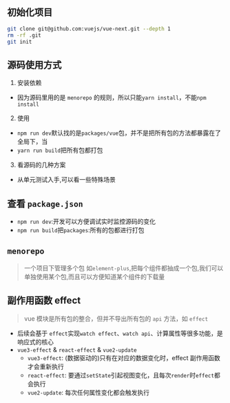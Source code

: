 ## 初始化项目

```bash
git clone git@github.com:vuejs/vue-next.git --depth 1
rm -rf .git
git init
```

## 源码使用方式

1. 安装依赖

- 因为源码里用的是 `menorepo` 的规则，所以只能`yarn install`，不能`npm install`

2. 使用

- `npm run dev`默认找的是`packages/vue`包，并不是把所有包的方法都暴露在了全局下，当
- `yarn run build`把所有包都打包

3. 看源码的几种方案

- 从单元测试入手,可以看一些特殊场景

## 查看 `package.json`

- `npm run dev`:开发可以方便调试实时监控源码的变化
- `npm run build`把`packages`:所有的包都进行打包

## `menorepo`

> 一个项目下管理多个包
> 如`element-plus`,把每个组件都抽成一个包,我们可以单独使用某个包,而且可以方便知道某个组件的下载量

## 副作用函数 effect

> vue 模块是所有包的整合，但并不导出所有包的 `api` 方法，如 `effect`

- 后续会基于 `effect`实现`watch effect`、`watch api`、计算属性等很多功能，是响应式的核心
- `vue3-effect` & `react-effect` & `vue2-update`
  - `vue3-effect`: (数据驱动的)只有在对应的数据变化时，effect 副作用函数才会重新执行
  - `react-effect`: 要通过`setState`引起视图变化，且每次`render`时`effect`都会执行
  - `vue2-update`: 每次任何属性变化都会触发执行
